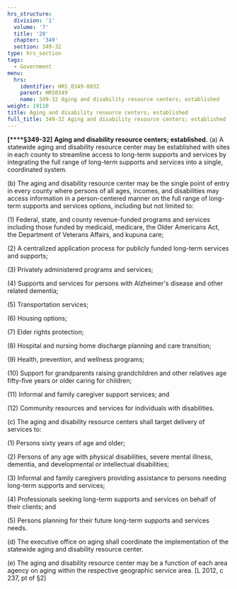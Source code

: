 ```yaml
---
hrs_structure:
  division: '1'
  volume: '7'
  title: '20'
  chapter: '349'
  section: 349-32
type: hrs_section
tags:
  - Government
menu:
  hrs:
    identifier: HRS_0349-0032
    parent: HRS0349
    name: 349-32 Aging and disability resource centers; established
weight: 19110
title: Aging and disability resource centers; established
full_title: 349-32 Aging and disability resource centers; established
---
```

**[****§349-32]** **Aging and disability resource centers; established.** (a) A statewide aging and disability resource center may be established with sites in each county to streamline access to long-term supports and services by integrating the full range of long-term supports and services into a single, coordinated system.

(b) The aging and disability resource center may be the single point of entry in every county where persons of all ages, incomes, and disabilities may access information in a person-centered manner on the full range of long-term supports and services options, including but not limited to:

(1) Federal, state, and county revenue-funded programs and services including those funded by medicaid, medicare, the Older Americans Act, the Department of Veterans Affairs, and kupuna care;

(2) A centralized application process for publicly funded long-term services and supports;

(3) Privately administered programs and services;

(4) Supports and services for persons with Alzheimer's disease and other related dementia;

(5) Transportation services;

(6) Housing options;

(7) Elder rights protection;

(8) Hospital and nursing home discharge planning and care transition;

(9) Health, prevention, and wellness programs;

(10) Support for grandparents raising grandchildren and other relatives age fifty-five years or older caring for children;

(11) Informal and family caregiver support services; and

(12) Community resources and services for individuals with disabilities.

(c) The aging and disability resource centers shall target delivery of services to:

(1) Persons sixty years of age and older;

(2) Persons of any age with physical disabilities, severe mental illness, dementia, and developmental or intellectual disabilities;

(3) Informal and family caregivers providing assistance to persons needing long-term supports and services;

(4) Professionals seeking long-term supports and services on behalf of their clients; and

(5) Persons planning for their future long-term supports and services needs.

(d) The executive office on aging shall coordinate the implementation of the statewide aging and disability resource center.

(e) The aging and disability resource center may be a function of each area agency on aging within the respective geographic service area. [L 2012, c 237, pt of §2]